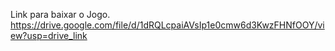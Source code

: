 Link para baixar o Jogo.
https://drive.google.com/file/d/1dRQLcpaiAVsIp1e0cmw6d3KwzFHNfOOY/view?usp=drive_link
